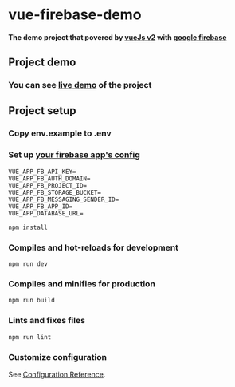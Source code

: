 # vue-firebase-demo
#### The demo project that povered by [vueJs v2](https://vuejs.org) with [google firebase](https://firebase.google.com)

## Project demo
### You can see [live demo](https://bit.ly/34QBlWk) of the project

## Project setup
### Copy env.example to .env
### Set up [your firebase app's config](https://support.google.com/firebase/answer/7000104/general-settings?hl=en#null) 

```
VUE_APP_FB_API_KEY=
VUE_APP_FB_AUTH_DOMAIN=
VUE_APP_FB_PROJECT_ID=
VUE_APP_FB_STORAGE_BUCKET=
VUE_APP_FB_MESSAGING_SENDER_ID=
VUE_APP_FB_APP_ID=
VUE_APP_DATABASE_URL=

```

```
npm install
```

### Compiles and hot-reloads for development
```
npm run dev
```

### Compiles and minifies for production
```
npm run build
```

### Lints and fixes files
```
npm run lint
```

### Customize configuration
See [Configuration Reference](https://cli.vuejs.org/config/).
